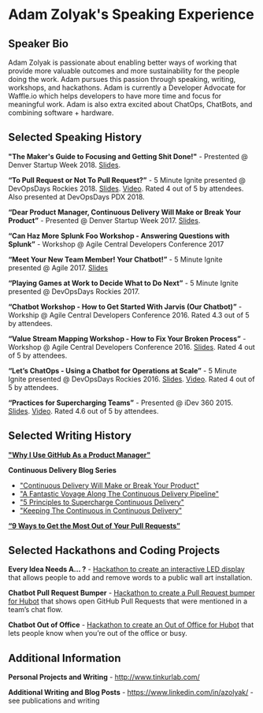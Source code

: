 # Adam Zolyak's Speaking Experience

## Speaker Bio
Adam Zolyak is passionate about enabling better ways of working that provide more valuable outcomes and more sustainability for the people doing the work.  Adam pursues this passion through speaking, writing, workshops, and hackathons.  Adam is currently a Developer Advocate for Waffle.io which helps developers to have more time and focus for meaningful work.  Adam is also extra excited about ChatOps, ChatBots, and combining software + hardware.

## Selected Speaking History

**"The Maker's Guide to Focusing and Getting Shit Done!"** - Prestented @ Denver Startup Week 2018. [Slides](https://www.slideshare.net/adamzolyak/the-makers-guide-to-staying-focused-and-getting-shit-done).

**“To Pull Request or Not To Pull Request?”** - 5 Minute Ignite presented @ DevOpsDays Rockies 2018.  [Slides](https://www.slideshare.net/adamzolyak/to-pull-request-or-not-to-pull-request-94818311). [Video](https://www.youtube.com/watch?v=_kkf2B8Cwis&feature=youtu.be&t=46m48s). Rated 4 out of 5 by attendees. Also presented at DevOpsDays PDX 2018.

**“Dear Product Manager, Continuous Delivery Will Make or Break Your Product”** - Presented @ Denver Startup Week 2017. [Slides](https://www.slideshare.net/adamzolyak/continuous-delivery-will-make-or-break-your-product).

**“Can Haz More Splunk Foo Workshop - Answering Questions with Splunk”** - Workshop @ Agile Central Developers Conference 2017

**“Meet Your New Team Member! Your Chatbot!”** - 5 Minute Ignite presented @ Agile 2017. [Slides](https://www.slideshare.net/adamzolyak/agile-2017-so-whats-it-like-to-work-with-a-chatbot)

**“Playing Games at Work to Decide What to Do Next”** - 5 Minute Ignite presented @ DevOpsDays Rockies 2017.

**“Chatbot Workshop - How to Get Started With Jarvis (Our Chatbot)”** - Workship @ Agile Central Developers Conference 2016. Rated 4.3 out of 5 by attendees.

**“Value Stream Mapping Workshop - How to Fix Your Broken Process”** - Workshop @ Agile Central Developers Conference 2016. [Slides](https://www.slideshare.net/adamzolyak/value-stream-mapping-visualize-your-processes-to-reduce-waste). Rated 4 out of 5 by attendees.  

**“Let’s ChatOps - Using a Chatbot for Operations at Scale”** - 5 Minute Ignite presented @ DevOpsDays Rockies 2016. [Slides](https://www.slideshare.net/adamzolyak/hello-im-jarvis-lets-chatops). [Video](http://confreaks.tv/videos/devopsdaysrox2016-hello-i-m-jarvis-let-s-chatops). Rated 4 out of 5 by attendees.

**“Practices for Supercharging Teams”** - Presented @ iDev 360 2015. [Slides](https://www.slideshare.net/adamzolyak/welcome-to-the-team-practices-for-supercharging-teams). [Video](https://vimeopro.com/360conferences/360idev-2015/video/137547563). Rated 4.6 out of 5 by attendees.  

## Selected Writing History

**["Why I Use GitHub As a Product Manager"](https://www.linkedin.com/pulse/why-i-use-github-product-manager-adam-zolyak/)**

**Continuous Delivery Blog Series**
* ["Continuous Delivery Will Make or Break Your Product"](https://www.linkedin.com/pulse/dear-product-manager-continuous-delivery-make-break-your-adam-zolyak/)
* ["A Fantastic Voyage Along The Continuous Delivery Pipeline"](https://www.linkedin.com/pulse/fantastic-voyage-along-continuous-delivery-pipeline-adam-zolyak/)
* ["5 Principles to Supercharge Continuous Delivery"](https://www.ca.com/en/blog-agile-central/5-principles-to-supercharge-continuous-delivery.html)
* ["Keeping The Continuous in Continuous Delivery"](https://www.linkedin.com/pulse/keeping-continuous-delivery-adam-zolyak/)

**[“9 Ways to Get the Most Out of Your Pull Requests”](https://blog.waffle.io/9-ways-to-get-the-most-out-of-your-pull-requests-8fa26b72b003)**

## Selected Hackathons and Coding Projects

**Every Idea Needs A... ?** - [Hackathon to create an interactive LED display](http://www.tinkurlab.com/2017/06/every-idea-needs-a-hackathon/) that allows people to add and remove words to a public wall art installation.  

**Chatbot Pull Request Bumper** - [Hackathon to create a Pull Request bumper for Hubot](http://www.tinkurlab.com/2017/04/chatbot-pull-request-bumper/) that shows open GitHub Pull Requests that were mentioned in a team’s chat flow. 

**Chatbot Out of Office** - [Hackathon to create an Out of Office for Hubot](http://www.tinkurlab.com/2016/10/chatbot-out-of-office/) that lets people know when you’re out of the office or busy.

## Additional Information

**Personal Projects and Writing** - http://www.tinkurlab.com/

**Additional Writing and Blog Posts** - https://www.linkedin.com/in/azolyak/ - see publications and writing
